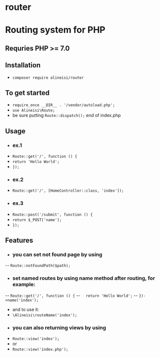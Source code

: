 # router
# Routing system for PHP
## Requries PHP >= 7.0
## Installation
- `composer require alineisi/router`
## To get started
- `require_once __DIR__ . '/vendor/autoload.php';`
- `use Alineisi\Route;`
- be sure putting `Route::dispatch();` end of index.php
## Usage
- ### ex.1
- `Route::get('/', function () {`
- `return 'Hello World';`
- `});`
- ### ex.2
- `Route::get('/', [HomeController::class, 'index']);`
- ### ex.3
- `Route::post('/submit', function () {`
- `return $_POST['name'];`
- `});`
## Features
- ### you can set not found page by using 
-- `Route::notFoundPath($path);`
- ### set named routes by using name method after routing, for example:
-- ``` Route::get('/', function () { ```
-- ```   return 'Hello World'; ```
-- ``` })->name('index'); ```
- and to use it:
- `\Alineisi\routeName('index');`
- ### you can also returning views by using
- `Route::view('index');`
- or
- `Route::view('index.php');`
